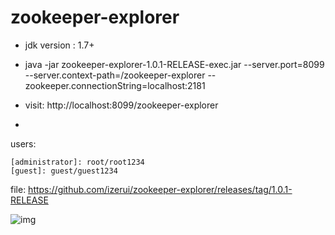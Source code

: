 # zookeeper-explorer

* jdk version : 1.7+

* java -jar zookeeper-explorer-1.0.1-RELEASE-exec.jar --server.port=8099 --server.context-path=/zookeeper-explorer --zookeeper.connectionString=localhost:2181

* visit: http://localhost:8099/zookeeper-explorer

-
users:

	[administrator]: root/root1234
	[guest]: guest/guest1234

file: https://github.com/izerui/zookeeper-explorer/releases/tag/1.0.1-RELEASE

![img](https://raw.githubusercontent.com/izerui/zookeeper-explorer/master/src/main/resources/public/assets/img/sample.png)
